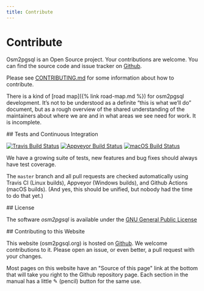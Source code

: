```yaml
---
title: Contribute
---
```


# Contribute

Osm2pgsql is an Open Source project. Your contributions are welcome. You can
find the source code and issue tracker on
[Github](https://github.com/openstreetmap/osm2pgsql).

Please see [CONTRIBUTING.md](https://github.com/openstreetmap/osm2pgsql/blob/master/CONTRIBUTING.md)
for some information about how to contribute.

There is a kind of [road map]({% link road-map.md %}) for osm2pgsql development.
It’s not to be understood as a definite “this is what we’ll do” document, but
as a rough overview of the shared understanding of the maintainers about where
we are and in what areas we see need for work. It is incomplete.

<section markdown="1">
## Tests and Continuous Integration

[![Travis Build Status](https://api.travis-ci.org/openstreetmap/osm2pgsql.svg?branch=master)](https://travis-ci.org/openstreetmap/osm2pgsql)
[![Appveyor Build Status](https://ci.appveyor.com/api/projects/status/7abwls7hfmb83axj/branch/master?svg=true)](https://ci.appveyor.com/project/openstreetmap/osm2pgsql/branch/master)
[![macOS Build Status](https://github.com/openstreetmap/osm2pgsql/workflows/OSX%20CI/badge.svg?branch=master)](https://github.com/openstreetmap/osm2pgsql/actions)

We have a growing suite of tests, new features and bug fixes should always
have test coverage.

The `master` branch and all pull requests are checked automatically using
Travis CI (Linux builds), Appveyor (Windows builds), and Github Actions (macOS
builds). (And yes, this should be unified, but nobody had the time to do that
yet.)

</section>

<section markdown="1">
## License

The software *osm2pgsql* is available under the [GNU General Public License](https://www.gnu.org/licenses/old-licenses/gpl-2.0.html)
</section>

<section markdown="1">
## Contributing to this Website

This website (osm2pgsql.org) is hosted on
[Github](https://github.com/openstreetmap/osm2pgsql-website). We welcome
contributions to it. Please open an issue, or even better, a pull request
with your changes.

Most pages on this website have an "Source of this page" link at the bottom
that will take you right to the Github repository page. Each section in the
manual has a little ✎ (pencil) button for the same use.
</section>
